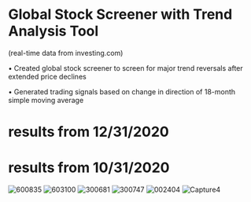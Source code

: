 #  Global Stock Screener with Trend Analysis Tool
 (real-time data from investing.com)

• Created global stock screener to screen for major trend reversals after extended price declines

• Generated trading signals based on change in direction of 18-month simple moving average

# results from 12/31/2020

# results from 10/31/2020

![600835](https://user-images.githubusercontent.com/35648851/99133465-bcc69e00-25df-11eb-9469-2f28218f129f.png)
![603100](https://user-images.githubusercontent.com/35648851/99133473-c3551580-25df-11eb-8af3-1a430b2af1fb.png)
![300681](https://user-images.githubusercontent.com/35648851/99133485-cc45e700-25df-11eb-8082-d06429d37bf8.png)
![300747](https://user-images.githubusercontent.com/35648851/99133495-d49e2200-25df-11eb-83d9-0ae38c87894f.png)
![002404](https://user-images.githubusercontent.com/35648851/99133506-dff14d80-25df-11eb-8da1-b61c0b4b32e3.png)
![Capture4](https://user-images.githubusercontent.com/35648851/99263876-5e6b0c80-27e5-11eb-92d5-3d984fa893c8.JPG)
